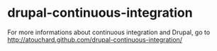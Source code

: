 drupal-continuous-integration
=========

For more informations about continuous integration and Drupal, go to http://atouchard.github.com/drupal-continuous-integration/
